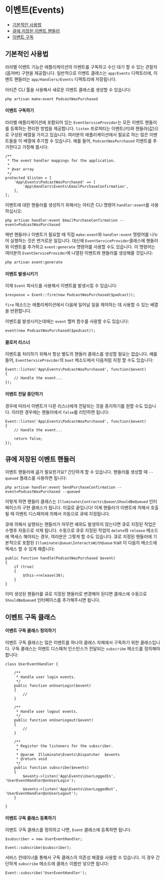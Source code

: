 # 이벤트(Events)

- [기본적인 사용법](#basic-usage)
- [큐에 저장된 이벤트 핸들러](#queued-event-handlers)
- [이벤트 구독](#event-subscribers)

<a name="basic-usage"></a>
## 기본적인 사용법

라라벨 이벤트 기능은 애플리케이션의 이벤트를 구독하고 수신 대기 할 수 있는 관찰자(옵저버) 구현을 제공합니다. 일반적으로 이벤트 클래스는 `app/Events` 디렉토리에, 이벤트 핸들러는 `app/Handlers/Events` 디렉토리에 저장됩니다.

아티즌 CLI 툴을 사용해서 새로운 이벤트 클래스를 생성할 수 있습니다:

	php artisan make:event PodcastWasPurchased

#### 이벤트 구독하기

라라벨 애플리케이션에 포함되어 있는 `EventServiceProvider`는 모든 이벤트 핸들러를 등록하는 편리한 방법을 제공합니다. `listen` 프로퍼티는 이벤트(키)와 핸들러(값)으로 구성된 배열을 가지고 있습니다. 여러분의 애플리케이션에서 필요로 하는 많은 이벤트들을 이 배열에 추가할 수 있습니다. 예를 들어, `PodcastWasPurchased` 이벤트를 추가한다고 가정해 봅시다:

	/**
	 * The event handler mappings for the application.
	 *
	 * @var array
	 */
	protected $listen = [
		'App\Events\PodcastWasPurchased' => [
			'App\Handlers\Events\EmailPurchaseConfirmation',
		],
	];

이벤트에 대한 핸들러를 생성하기 위해서는 아티즌 CLI 명령어 `handler:event`를 사용하십시오:

	php artisan handler:event EmailPurchaseConfirmation --event=PodcastWasPurchased

매번 핸들러나 이벤트가 필요할 때 직접 `make:event`와 `handler:event` 명령어를 나누어 실행하는 것은 번거로운 일입니다. 대신에 `EventServiceProvider`클래스에 핸들러와 이벤트를 추가하고 `event:generate` 명령어를 사용할 수도 있습니다. 이 명령어는 여러분의 `EventServiceProvider`에 나열된 이벤트와 핸들러를 생성해줄 것입니다:

	php artisan event:generate

#### 이벤트 발생시키기

이제 `Event` 파사드를 사용해서 이벤트를 발생시킬 수 있습니다:

	$response = Event::fire(new PodcastWasPurchased($podcast));

`fire` 메소드는 애플리케이션에서 다음에 일어날 일을 제어하는 데 사용할 수 있는 배열을 반환합니다.

이벤트를 발생시키는데에는 `event` 핼퍼 함수를 사용할 수도 있습니다:

	event(new PodcastWasPurchased($podcast));

#### 클로저 리스너

이벤트를 처리하기 위해서 항상 별도의 핸들러 클래스를 생성할 필요는 없습니다. 예를 들어, `EventServiceProvider`의 `boot` 메소드에서 다음처럼 지정 할 수도 있습니다:

	Event::listen('App\Events\PodcastWasPurchased', function($event)
	{
		// Handle the event...
	});

#### 이벤트 전달 중단하기

경우에 따라서 이벤트가 다른 리스너에게 전달되는 것을 중지하기를 원할 수도 있습니다. 이러한 경우에는 핸들러에서 `false`를 리턴하면 됩니다:

	Event::listen('App\Events\PodcastWasPurchased', function($event)
	{
		// Handle the event...

		return false;
	});

<!--chak-comment-이벤트(Events)-기본적인-사용법-->

<a name="queued-event-handlers"></a>
## 큐에 저장된 이벤트 핸들러

이벤트 핸들러에 [큐](/docs/5.0/queues)가 필요한가요? 간단하게 할 수 있습니다. 핸들러를 생성할 때 `--queued` 플래스를 사용하면 됩니다:

	php artisan handler:event SendPurchaseConfirmation --event=PodcastWasPurchased --queued

이렇게 하면 핸들러 클래스는 `Illuminate\Contracts\Queue\ShouldBeQueued` 인터페이스의 구현 클래스가 됩니다. 이걸로 끝입니다! 이제 핸들러가 이벤트에 의해서 호출될 때 이벤트 디스패처에 의해서 자동으로 큐에 지정됩니다.

큐에 의해서 실행되는 핸들러가 아무런 예외도 발생하지 않는다면 큐로 지정된 작업은 수행후 자동으로 삭제 됩니다. 수동으로 큐로 지정된 작업의 `delete`와 `release` 메소드에 액세스 해야되는 경우, 여러분은 그렇게 할 수도 있습니다. 큐로 지정된 핸들러에  기본적으로 포함된 `Illuminate\Queue\InteractsWithQueue` trait 이 다음의 메소드에 엑세스 할 수 있게 해줍니다:

	public function handle(PodcastWasPurchased $event)
	{
		if (true)
		{
			$this->release(30);
		}
	}

이미 생성된 핸들러를 큐로 지정된 핸들러로 변경해야 된다면 클래스에 수동으로 `ShouldBeQueued` 인터페이스를 추가해주시면 됩니다.

<!--chak-comment-이벤트(Events)-큐에-저장된-이벤트-핸들러-->

<a name="event-subscribers"></a>
## 이벤트 구독 클래스

#### 이벤트 구독 클래스 정의하기

이벤트 구독 클래스는 많은 이벤트를 하나의 클래스 자체에서 구독하기 위한 클래스입니다. 구독 클래스는 이벤트 디스패처 인스턴스가 전달되는 `subscribe` 메소드를 정의해야 합니다:

	class UserEventHandler {

		/**
		 * Handle user login events.
		 */
		public function onUserLogin($event)
		{
			//
		}

		/**
		 * Handle user logout events.
		 */
		public function onUserLogout($event)
		{
			//
		}

		/**
		 * Register the listeners for the subscriber.
		 *
		 * @param  Illuminate\Events\Dispatcher  $events
		 * @return void
		 */
		public function subscribe($events)
		{
			$events->listen('App\Events\UserLoggedIn', 'UserEventHandler@onUserLogin');

			$events->listen('App\Events\UserLoggedOut', 'UserEventHandler@onUserLogout');
		}

	}

#### 이벤트 구독 클래스 등록하기

이벤트 구독 클래스를 정의하고 나면, `Event` 클래스에 등록하면 됩니다.

	$subscriber = new UserEventHandler;

	Event::subscribe($subscriber);

서비스 컨테이너를 통해서 구독 클래스의 의존성 해결을 사용할 수 있습니다. 이 경우 간단하게 `subscribe` 메소드에 클래스 이름만 넣으면 됩니다:

	Event::subscribe('UserEventHandler');

<!--chak-comment-이벤트(Events)-이벤트-구독-클래스-->
